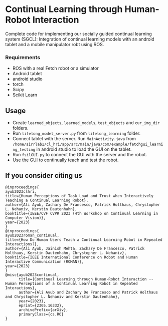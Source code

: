 # Continual Learning through Human-Robot Interaction
Complete code for implementing our socially guided continual learning system (SGCL): Integration of continual learning models with an android tablet and a mobile manipulator robt using ROS. 

### Requirements
* ROS with a real Fetch robot or a simulator
* Android tablet
* android studio
* torch 
* Scipy 
* Scikit Learn
## Usage
* Create ```learned_objects```, ```learned_models```, ```test_objects``` and ```cur_img_dir``` folders.
* Run ```lifelong_model_server.py``` from ```lifelong_learning``` folder.
* Connect tablet with the server. Run ```MainActivity.java``` from ```/home/sirrlab1/cl_hri/app/src/main/java/com/example/fetchgui_learning_testing``` in android studio to load the GUI on the tablet.
* Run ```fsilGUI.py``` to connect the GUI with the server and the robot.
* Use the GUI to continually teach and test the robot. 
## If you consider citing us
```
@inproceedings{
ayub2023clhri,
title={Human Perceptions of Task Load and Trust when Interactively Teaching a Continual Learning Robot},
author={Ali Ayub, Zachary De Francesco, Patrick Holthaus, Chrystopher L. Nehaniv, Kerstin Dautenhahn},
booktitle={IEEE/CVF CVPR 2023 (4th Workshop on Continual Learning in Computer Vision)},
year={2023}
}
@inproceedings{
ayub2023roman_continual,
title={How Do Human Users Teach a Continual Learning Robot in Repeated Interactions?},
author={Ali Ayub, Jainish Mehta, Zachary De Francesco, Patrick Holthaus, Kerstin Dautenhahn, Chrystopher L. Nehaniv},
booktitle={IEEE International Conference on Robot and Human Interactive Communication (ROMAN)},
year={2023}
}
@misc{ayub2023continual,
      title={Continual Learning through Human-Robot Interaction -- Human Perceptions of a Continual Learning Robot in Repeated Interactions}, 
      author={Ali Ayub and Zachary De Francesco and Patrick Holthaus and Chrystopher L. Nehaniv and Kerstin Dautenhahn},
      year={2023},
      eprint={2305.16332},
      archivePrefix={arXiv},
      primaryClass={cs.RO}
}
```
